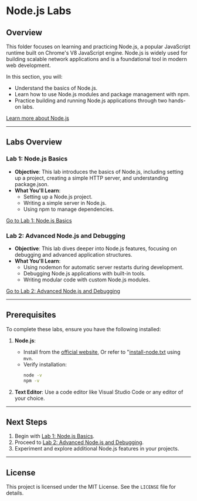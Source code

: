 # Node.js Labs

## Overview

This folder focuses on learning and practicing Node.js, a popular JavaScript runtime built on Chrome's V8 JavaScript engine. Node.js is widely used for building scalable network applications and is a foundational tool in modern web development.

In this section, you will:

- Understand the basics of Node.js.
- Learn how to use Node.js modules and package management with npm.
- Practice building and running Node.js applications through two hands-on labs.

[Learn more about Node.js](https://nodejs.org/)

---

## Labs Overview

### Lab 1: Node.js Basics

- **Objective**: This lab introduces the basics of Node.js, including setting up a project, creating a simple HTTP server, and understanding package.json.
- **What You'll Learn**:
  - Setting up a Node.js project.
  - Writing a simple server in Node.js.
  - Using npm to manage dependencies.

[Go to Lab 1: Node.js Basics](./nodejs-basics/README.md)

### Lab 2: Advanced Node.js and Debugging

- **Objective**: This lab dives deeper into Node.js features, focusing on debugging and advanced application structures.
- **What You'll Learn**:
  - Using nodemon for automatic server restarts during development.
  - Debugging Node.js applications with built-in tools.
  - Writing modular code with custom Node.js modules.

[Go to Lab 2: Advanced Node.js and Debugging](./nodejs-advanced/README.md)

---

## Prerequisites

To complete these labs, ensure you have the following installed:

1. **Node.js**:
   - Install from the [official website](https://nodejs.org/), Or refer to "<A href="./install-node.txt">install-node.txt</a> using `mvn`.
   - Verify installation:
     ```bash
     node -v
     npm -v
     ```

2. **Text Editor**: Use a code editor like Visual Studio Code or any editor of your choice.

---

## Next Steps

1. Begin with [Lab 1: Node.js Basics](./nodejs-basics/README.md).
2. Proceed to [Lab 2: Advanced Node.js and Debugging](./nodejs-advanced/README.md).
3. Experiment and explore additional Node.js features in your projects.

---

## License

This project is licensed under the MIT License. See the `LICENSE` file for details.

